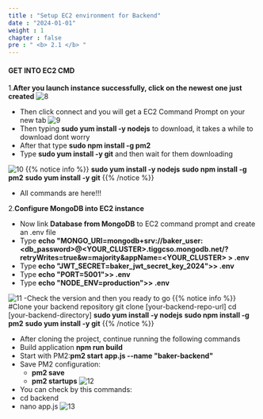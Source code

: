 ```yaml
---
title : "Setup EC2 environment for Backend"
date : "2024-01-01"
weight : 1 
chapter : false
pre : " <b> 2.1 </b> "
---
```

#### GET INTO EC2 CMD

1.**After you launch instance successfully, click on the newest one just created**
![8](/images/aws/1.8.png?featherlight=false&width=90pc)
   - Then click connect and you will get a EC2 Command Prompt on your new tab
![9](/images/aws/1.9.png?featherlight=false&width=90pc)
   - Then typing **sudo yum install -y nodejs** to download, it takes a while to download dont worry
   - After that type **sudo npm install -g pm2**
   - Type **sudo yum install -y git** and then wait for them downloading

![10](/images/aws/1.10.png?featherlight=false&width=90pc)
{{% notice info %}}
        **sudo yum install -y nodejs** 
        **sudo npm install -g pm2**
        **sudo yum install -y git**
    {{% /notice %}}
   - All commands are here!!!

2.**Configure MongoDB into EC2 instance**
   - Now link **Database from MongoDB** to EC2 command prompt and create an .env file
   - Type **echo "MONGO_URI=mongodb+srv://baker_user:<db_password>@<YOUR_CLUSTER>.tiggcso.mongodb.net/?retryWrites=true&w=majority&appName=<YOUR_CLUSTER> > .env**
   - Type **echo "JWT_SECRET=baker_jwt_secret_key_2024">> .env**
   - Type **echo "PORT=5001">> .env**
   - Type **echo "NODE_ENV=production">> .env**
   
![11](/images/aws/1.11.png?featherlight=false&width=90pc)
   -Check the version and then you ready to go
   {{% notice info %}}
      #Clone your backend repository 
      git clone [your-backend-repo-url] 
      cd [your-backend-directory] 
        **sudo yum install -y nodejs** 
        **sudo npm install -g pm2**
        **sudo yum install -y git**
    {{% /notice %}}
   - After cloning the project, continue running the following commands
   - Build application **npm run build**
   - Start with PM2:**pm2 start app.js --name "baker-backend"**
   - Save PM2 configuration: 
      - **pm2 save** 
      - **pm2 startups**
![12](/workshop/images/aws/1.12.png)
- You can check by this commands:
- cd backend
- nano app.js
![13](/workshop/images/aws/1.13.png)



